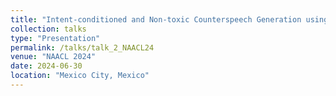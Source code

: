 ```yaml
---
title: "Intent-conditioned and Non-toxic Counterspeech Generation using Multi-Task Instruction Tuning with RLAIF"
collection: talks
type: "Presentation"
permalink: /talks/talk_2_NAACL24
venue: "NAACL 2024"
date: 2024-06-30
location: "Mexico City, Mexico"
---
```



